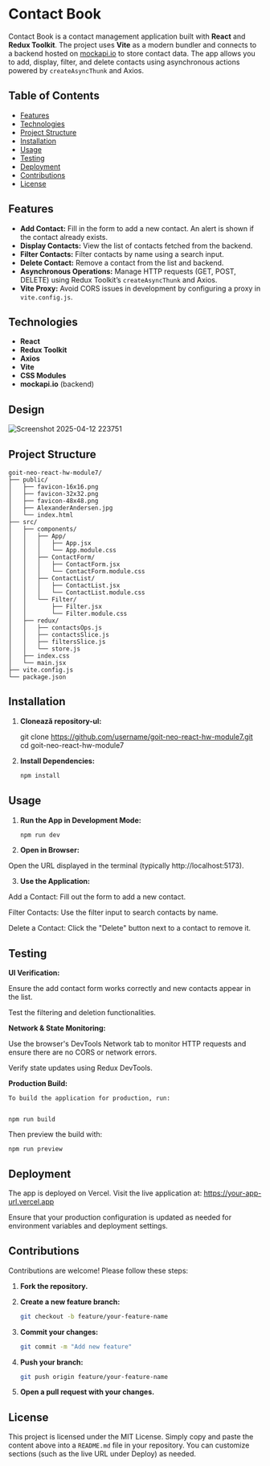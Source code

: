 # Contact Book

Contact Book is a contact management application built with **React** and **Redux Toolkit**. The project uses **Vite** as a modern bundler and connects to a backend hosted on [mockapi.io](https://mockapi.io/) to store contact data. The app allows you to add, display, filter, and delete contacts using asynchronous actions powered by `createAsyncThunk` and Axios.

## Table of Contents

- [Features](#features)
- [Technologies](#technologies)
- [Project Structure](#project-structure)
- [Installation](#installation)
- [Usage](#usage)
- [Testing](#testing)
- [Deployment](#deployment)
- [Contributions](#contributions)
- [License](#license)

## Features

- **Add Contact:** Fill in the form to add a new contact. An alert is shown if the contact already exists.
- **Display Contacts:** View the list of contacts fetched from the backend.
- **Filter Contacts:** Filter contacts by name using a search input.
- **Delete Contact:** Remove a contact from the list and backend.
- **Asynchronous Operations:** Manage HTTP requests (GET, POST, DELETE) using Redux Toolkit’s `createAsyncThunk` and Axios.
- **Vite Proxy:** Avoid CORS issues in development by configuring a proxy in `vite.config.js`.

## Technologies

- **React**
- **Redux Toolkit**
- **Axios**
- **Vite**
- **CSS Modules**
- **mockapi.io** (backend)

## Design

![Screenshot 2025-04-12 223751](https://github.com/user-attachments/assets/f90948d0-da03-468b-b4ad-522ddbb47ea2)


## Project Structure

    goit-neo-react-hw-module7/
    ├── public/
    │   ├── favicon-16x16.png
    │   ├── favicon-32x32.png
    │   ├── favicon-48x48.png
    │   ├── AlexanderAndersen.jpg    
    │   └── index.html
    ├── src/
    │   ├── components/
    │   │   ├── App/
    │   │   │   ├── App.jsx
    │   │   │   └── App.module.css
    │   │   ├── ContactForm/
    │   │   │   ├── ContactForm.jsx
    │   │   │   └── ContactForm.module.css
    │   │   ├── ContactList/
    │   │   │   ├── ContactList.jsx
    │   │   │   └── ContactList.module.css
    │   │   └── Filter/
    │   │       ├── Filter.jsx
    │   │       └── Filter.module.css
    │   ├── redux/
    │   │   ├── contactsOps.js
    │   │   ├── contactsSlice.js
    │   │   ├── filtersSlice.js
    │   │   └── store.js
    │   ├── index.css
    │   └── main.jsx
    ├── vite.config.js
    └── package.json



## Installation

1. **Clonează repository-ul:**

   
   git clone https://github.com/username/goit-neo-react-hw-module7.git
   cd goit-neo-react-hw-module7


2. **Install Dependencies:**

    ```bash
   npm install


## Usage

1. **Run the App in Development Mode:**

   ```bash
   npm run dev


2. **Open in Browser:**

Open the URL displayed in the terminal (typically http://localhost:5173).

3. **Use the Application:**

Add a Contact: Fill out the form to add a new contact.

Filter Contacts: Use the filter input to search contacts by name.

Delete a Contact: Click the "Delete" button next to a contact to remove it.

## Testing
**UI Verification:**

Ensure the add contact form works correctly and new contacts appear in the list.

Test the filtering and deletion functionalities.

**Network & State Monitoring:**

Use the browser's DevTools Network tab to monitor HTTP requests and ensure there are no CORS or network errors.

Verify state updates using Redux DevTools.

**Production Build:**

    To build the application for production, run:

    
    npm run build

Then preview the build with:                                                                                        

    
    npm run preview


## Deployment
The app is deployed on Vercel. Visit the live application at:
https://your-app-url.vercel.app

Ensure that your production configuration is updated as needed for environment variables and deployment settings.

## Contributions
Contributions are welcome! Please follow these steps:

1. **Fork the repository.**

2. **Create a new feature branch:**

    ```bash
    git checkout -b feature/your-feature-name


3. **Commit your changes:**

    ```bash
    git commit -m "Add new feature"
    
4. **Push your branch:**

    ```bash
    git push origin feature/your-feature-name

5. **Open a pull request with your changes.**

## License
This project is licensed under the MIT License.
Simply copy and paste the content above into a `README.md` file in your repository. You can customize sections (such as the live URL under Deploy) as needed.









